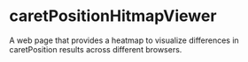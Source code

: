 # caretPositionHitmapViewer

A web page that provides a heatmap to visualize differences in caretPosition results across different browsers.
